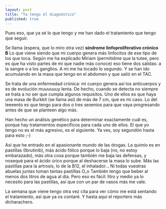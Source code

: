 ```yaml
---
layout: post
title: "Ya tengo el diagnóstico"
published: true
---
```


Pues eso, que ya sé lo que tengo y me han dado el tratamiento que tengo que seguir.

Se llama (espera, que lo miro otra vez) **síndrome linfoproliferativo crónico B** Lo que viene siendo que mi cuerpo genera más linfocitos de ese tipo de los que toca. Según me ha explicado Miriam (permitidme que la tutee, pero es que ha visto partes de mi que nadie más conoce) eso tiene dos salidas: a la sangre o a los ganglios. A mi me ha tocado lo segundo. Y se han ido acumulando en la masa que tengo en el abdomen y que salíó en el TAC.

Se trata de una enfermedad crónica: mi cuerpo genera así los anticuerpos y es de evolución muuuuuuy lenta. De hecho, cuando se detecta no siempre se trata a no ser que cumpla algunos requisitos. Uno de ellos es que haya una masa de Burkkit (se llama así) de más de 7 cm, que es mi caso. Lo del leeeento es que tengo para dos o tres sexenios para que vaya progresando antes de que se planteen algo más.

Han hecho un análisis genético para determinar exactamente cuál es, porque hay tratamientos específicos para cada uno de ellos. El que yo tengo no es el más agresivo, es el siguiente. Ya ves, soy segundón hasta para esto ;-)

Así que he entrado en el apasionante mundo de las drogas. La quimio es en pastillas (Ibrutinib), más ácido fólico porque lo baja (no, no estoy embarazado), más otra cosa porque también me baja las defensas, y nosequé para el ácido úrico porque al deshacerse la masa lo sube. Más las pastillas para la artrosis, lo de la B12, el inhalador...  Ni todas vuestras abuelas juntas toman tantas pastillas O_o También tengo que beber al menos dos litros de agua al día. Pero eso es fácil: litro y medio ya lo necesito para las pastillas, así que con un par de vasos más me vale.

La semana que viene tengo otra vez cita para ver cómo me está sentando el tratamiento, así que ya os contaré. Y hasta aquí el reportero más dicharachero.
